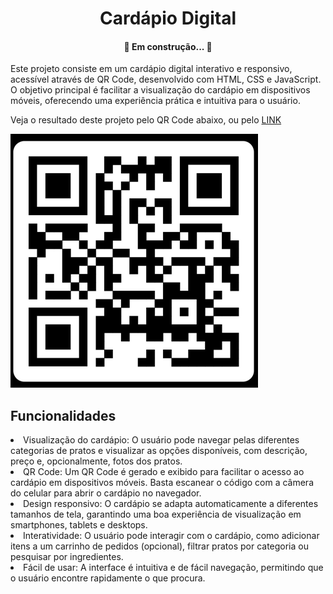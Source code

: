 <h1 align="center">Cardápio Digital</h1>

<h4 align="center"> 
	🚧  Em construção...  🚧
</h4>

Este projeto consiste em um cardápio digital interativo e responsivo, acessível através de QR Code, desenvolvido com HTML, CSS e JavaScript. O objetivo principal é facilitar a visualização do cardápio em dispositivos móveis, oferecendo uma experiência prática e intuitiva para o usuário.

Veja o resultado deste projeto pelo QR Code abaixo, ou pelo [LINK](https://hugobertoncelo.github.io/Botequim/)

![image](./img/qrcode-botequim.png)

## Funcionalidades

<li>Visualização do cardápio: O usuário pode navegar pelas diferentes categorias de pratos e visualizar as opções disponíveis, com descrição, preço e, opcionalmente, fotos dos pratos.

<li>QR Code: Um QR Code é gerado e exibido para facilitar o acesso ao cardápio em dispositivos móveis. Basta escanear o código com a câmera do celular para abrir o cardápio no navegador.

<li>Design responsivo: O cardápio se adapta automaticamente a diferentes tamanhos de tela, garantindo uma boa experiência de visualização em smartphones, tablets e desktops.

<li>Interatividade: O usuário pode interagir com o cardápio, como adicionar itens a um carrinho de pedidos (opcional), filtrar pratos por categoria ou pesquisar por ingredientes.

<li>Fácil de usar: A interface é intuitiva e de fácil navegação, permitindo que o usuário encontre rapidamente o que procura.
